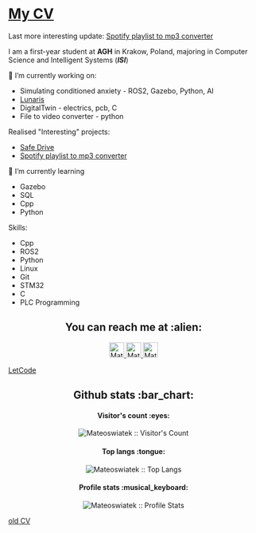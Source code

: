 # [My CV](https://github.com/Mateoswiatek/Mateoswiatek/files/12693896/mswiatek_cv.pdf)

Last more interesting update:
[Spotify playlist to mp3 converter](https://github.com/Mateoswiatek/Spotify_playlist_to_mp3_file)


I am a first-year student at **AGH** in Krakow, Poland, majoring in Computer Science and Intelligent Systems (***ISI***) 

🔭 I’m currently working on:
-  Simulating conditioned anxiety - ROS2, Gazebo, Python, AI
-  [Lunaris](https://www.orbital-space.com/experimentonthemoon)
-  DigitalTwin - electrics, pcb, C
-  File to video converter - python


Realised "Interesting" projects:
- [Safe Drive](https://www.youtube.com/watch?v=f3RRo53PAh8)
- [Spotify playlist to mp3 converter](https://github.com/Mateoswiatek/Spotify_playlist_to_mp3_file)

🌱 I’m currently learning
- Gazebo
- SQL
- Cpp
- Python

Skills:
- Cpp
- ROS2
- Python
- Linux
- Git
- STM32
- C
- PLC Programming
  

<h2 align="center">You can reach me at :alien:</h2>

<p align="center">
  <a href="https://www.linkedin.com/in/matiesswiatke/">
    <img src="https://www.vectorlogo.zone/logos/linkedin/linkedin-icon.svg" alt="Mateusz Świątek LinkedIn Profile" height="30" width="30">
  </a>

  <a href="https://www.hackerrank.com/mateoswiatek/">
    <img src="https://cdn.iconscout.com/icon/free/png-512/free-hackerrank-3628823-3030100.png?f=avif&w=256" alt="Mateusz Świątek Hackerrank Profile" height="30" width="30">
  </a>
   
  <a href="https://gitlab.com/Mateoswiatek">
    <img src="https://www.vectorlogo.zone/logos/gitlab/gitlab-icon.svg" alt="Mateusz Świątek GitLab Profile" height="30" width="30">
  </a>

[LetCode](https://leetcode.com/mswiatek2002/)

<h2 align="center">Github stats :bar_chart:</h2>

<h4 align="center">Visitor's count :eyes:</h4>

<p align="center"><img src="https://profile-counter.glitch.me/{Mateoswiatek}/count.svg" alt="Mateoswiatek :: Visitor's Count" /></p>

<h4 align="center">Top langs :tongue:</h4>

<p align="center"><img src="https://github-readme-stats.vercel.app/api/top-langs/?username=Mateoswiatek&langs_count=10&theme=tokyonight&layout=compact" alt="Mateoswiatek :: Top Langs" /></p>

<h4 align="center">Profile stats :musical_keyboard:</h4>

<p align="center"><img src="https://github-readme-stats.vercel.app/api?username=Mateoswiatek&show_icons=true&title_color=fff&icon_color=79ff97&text_color=9f9f9f&bg_color=151515" alt="Mateoswiatek :: Profile Stats" /></p>

[old CV](https://mateoswiatek.github.io) <br />
